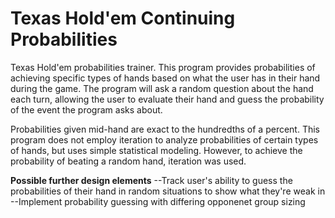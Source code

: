 # Texas Hold'em Continuing Probabilities

Texas Hold'em probabilities trainer. This program provides probabilities of achieving specific types of hands based on what the user has in their hand during the game. The program will ask a random question about the hand each turn, allowing the user to evaluate their hand and guess the probability of the event the program asks about.

Probabilities given mid-hand are exact to the hundredths of a percent. This program does not employ iteration to analyze probabilities of certain types of hands, but uses simple statistical modeling. However, to achieve the probability of beating a random hand, iteration was used.

****Possible further design elements****
--Track user's ability to guess the probabilities of their hand in random situations to show what they're weak in
--Implement probability guessing with differing opponenet group sizing

